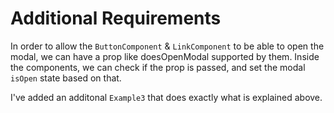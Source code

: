 # Additional Requirements

In order to allow the ```ButtonComponent``` & ```LinkComponent``` to be able to open the modal, we can have a prop like doesOpenModal supported by them. Inside the components, we can check if the prop is passed, and set the modal ```isOpen``` state based on that.

I've added an additonal ```Example3``` that does exactly what is explained above.
